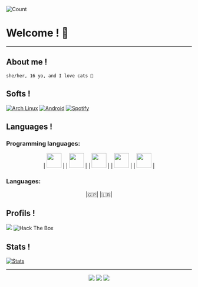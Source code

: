 ![Count](https://profile-counter.glitch.me/n3k0girl/count.svg)

# Welcome ! 💜
---
## About me !
```
she/her, 16 yo, and I love cats 💖
```
## Softs !

[![Arch Linux](https://img.shields.io/badge/Arch_Linux-1793D1?style=flat-square&logo=arch-linux&logoColor=black)]()
[![Android](https://img.shields.io/badge/Android-3DDC84?style=flat-square&logo=android&logoColor=black)]()
[![Spotify](https://img.shields.io/badge/Spotify-1ED760?&style=flat-square&logo=spotify&logoColor=black)](https://open.spotify.com/user/icara___234?si=gm4fZt8OSKuW0fO8tbeTCQ&utm_source=copy-link)

## Languages !

### Programming languages:
<p align="center">
| <img src="https://raw.githubusercontent.com/isocpp/logos/master/cpp_logo.png" height=40 width=40> |
| <img src="https://logos-download.com/wp-content/uploads/2016/10/Python_logo_icon.png" height=40 width=40> |
| <img src="https://pluspng.com/img-png/logo-javascript-png-javascript-tutorials-400.png" height=40 width=40> |
| <img src="https://logodownload.org/wp-content/uploads/2016/10/html5-logo-8.png" height=40 width=40>  |
| <img src="https://cdn1.iconfinder.com/data/icons/logotypes/32/badge-css-3-512.png" height=40 width=40>  |
</p>

### Languages:
<p align="center">
|🇨🇵| |🇱🇷| 
</p>

## Profils !

<img src="https://media.discordapp.net/attachments/854106418038308874/887348873754972190/n3k0girl.png">

<img src="http://www.hackthebox.eu/badge/image/530691" alt="Hack The Box">

## Stats !

[![Stats](https://github-readme-stats.vercel.app/api/top-langs/?username=n3k0girl&theme=blue-green)]()

---
<p align="center">
  <img src="https://img.shields.io/github/followers/n3k0girl?style=social">
  <img src="https://img.shields.io/github/stars/n3k0girl?style=social">
  <img src="https://komarev.com/ghpvc/?username=n3k0girl&color=blue"> </p>
